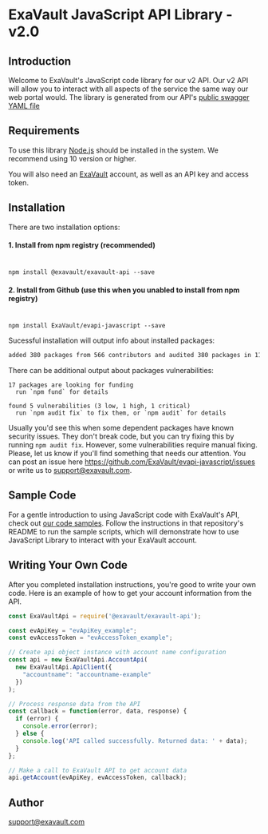 # ExaVault JavaScript API Library - v2.0

## Introduction
Welcome to ExaVault's JavaScript code library for our v2 API. Our v2 API will allow you to interact with all aspects of the service the same way our web portal would. The library is generated from our API's [public swagger YAML file](https://www.exavault.com/api/docs/evapi_2.0_public.yaml)

## Requirements

To use this library [Node.js](https://nodejs.org/) should be installed in the system. We recommend using 10 version or higher.

You will also need an [ExaVault](https://www.exavault.com) account, as well as an API key and access token.

## Installation

There are two installation options:

#### 1. Install from npm registry (recommended)
#

```shell
npm install @exavault/exavault-api --save
```

#### 2. Install from Github (use this when you unabled to install from npm registry)
#

```shell
npm install ExaVault/evapi-javascript --save
```

Sucessful installation will output info about installed packages:

```bash
added 380 packages from 566 contributors and audited 380 packages in 11.617s
```

There can be additional output about packages vulnerabilities:

```
17 packages are looking for funding
  run `npm fund` for details

found 5 vulnerabilities (3 low, 1 high, 1 critical)
  run `npm audit fix` to fix them, or `npm audit` for details
```

Usually you'd see this when some dependent packages have known security issues. They don't break code, but you can try fixing this by running `npm audit fix`. However, some vulnerabilities require manual fixing. Please, let us know if you'll find something that needs our attention. You can post an issue here https://github.com/ExaVault/evapi-javascript/issues or write us to support@exavault.com.

## Sample Code

For a gentle introduction to using JavaScript code with ExaVault's API, check out [our code samples](https://github.com/ExaVault/evapi-javascript-samples). Follow the instructions in that repository's README to run the sample scripts, which will demonstrate how to use JavaScript Library to interact with your ExaVault account.

## Writing Your Own Code

After you completed installation instructions, you're good to write your own code.
Here is an example of how to get your account information from the API.

```javascript
const ExaVaultApi = require('@exavault/exavault-api');

const evApiKey = "evApiKey_example";
const evAccessToken = "evAccessToken_example";

// Create api object instance with account name configuration
const api = new ExaVaultApi.AccountApi(
  new ExaVaultApi.ApiClient({
    "accountname": "accountname-example"
  })
);

// Process response data from the API
const callback = function(error, data, response) {
  if (error) {
    console.error(error);
  } else {
    console.log('API called successfully. Returned data: ' + data);
  }
};

// Make a call to ExaVault API to get account data
api.getAccount(evApiKey, evAccessToken, callback);
```

## Author

support@exavault.com
